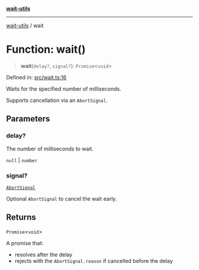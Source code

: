 [**wait-utils**](../README.md)

***

[wait-utils](../globals.md) / wait

# Function: wait()

> **wait**(`delay?`, `signal?`): `Promise`\<`void`\>

Defined in: [src/wait.ts:16](https://github.com/havelessbemore/wait-utils/blob/f8bff5b47c64f45aba9b31f67688196f18b2c467/src/wait.ts#L16)

Waits for the specified number of milliseconds.

Supports cancellation via an `AbortSignal`.

## Parameters

### delay?

The number of milliseconds to wait.

`null` | `number`

### signal?

[`AbortSignal`](#)

Optional `AbortSignal` to cancel the wait early.

## Returns

`Promise`\<`void`\>

A promise that:
- resolves after the delay
- rejects with the `AbortSignal.reason` if cancelled before the delay
